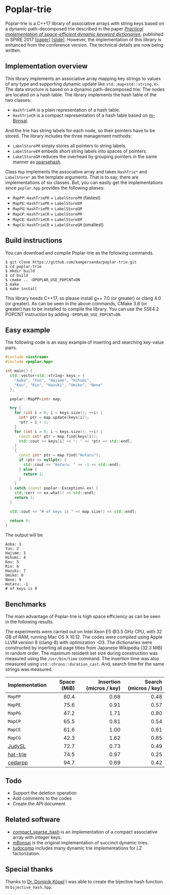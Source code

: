 # Poplar-trie

Poplar-trie is a C++17 library of associative arrays with string keys based on a dynamic path-decomposed trie described in the paper [*Practical implementation of space-efficient dynamic keyword dictionaries*](https://link.springer.com/chapter/10.1007%2F978-3-319-67428-5_19), published in SPIRE 2017 [[paper](https://sites.google.com/site/shnskknd/SPIRE2017.pdf)] [[slide](https://www.slideshare.net/ShunsukeKanda1/practical-implementation-of-spaceefficient-dynamic-keyword-dictionaries)].
However, the implementation of this library is enhanced from the conference version.
The technical details are now being written.

## Implementation overview

This library implements an associative array mapping key strings to values of any type and supporting dynamic update like `std::map<std::string,V>`.
The data structure is based on a dynamic path-decomposed trie.
The nodes are located on a hash table.
The library implements the hash table of the two classes:

- `HashTriePR` is a plain representation of a hash table.
- `HashTrieCR` is a compact representation of a hash table based on [m-Bonsai](https://arxiv.org/abs/1704.05682).

And the trie has string labels for each node, so their pointers have to be stored.
The library includes the three management methods:

- `LabelStorePM` simply stores all pointers to string labels.
- `LabelStoreEM` embeds short string labels into spaces of pointers.
- `LabelStoreGM` reduces the overhead by grouping pointers in the same manner as [sparsehash](https://github.com/sparsehash/sparsehash).

Class `Map` implements the associative array and takes `HashTrie*` and `LabelStore*` as the template arguments.
That is to say, there are implementations of six classes.
But, you can easily get the implementations since `poplar.hpp` provides the following aliases:

- `MapPP`: `HashTriePR` + `LabelStorePM` (fastest)
- `MapPE`: `HashTriePR` + `LabelStoreEM`
- `MapPG`: `HashTriePR` + `LabelStoreGM`
- `MapCP`: `HashTrieCR` + `LabelStorePM`
- `MapCE`: `HashTrieCR` + `LabelStoreEM`
- `MapCG`: `HashTrieCR` + `LabelStoreGM` (smallest)



## Build instructions

You can download and compile Poplar-trie as the following commands.

```
$ git clone https://github.com/kampersanda/poplar-trie.git
$ cd poplar-trie
$ mkdir build
$ cd build
$ cmake .. -DPOPLAR_USE_POPCNT=ON
$ make
$ make install
```

This library needs C++17, so please install g++ 7.0 (or greater) or clang 4.0 (or greater).
As can be seen in the above commands, CMake 3.8 (or greater) has to be installed to compile the library.
You can use the SSE4.2 POPCNT instruction by adding `-DPOPLAR_USE_POPCNT=ON`.

## Easy example

The following code is an easy example of inserting and searching key-value pairs.

```c++
#include <iostream>
#include <poplar.hpp>

int main() {
  std::vector<std::string> keys = {
    "Aoba", "Yun", "Hajime", "Hihumi",
    "Kou", "Rin", "Hazuki", "Umiko", "Nene"
  };

  poplar::MapPP<int> map;

  try {
    for (int i = 0; i < keys.size(); ++i) {
      int* ptr = map.update(keys[i]);
      *ptr = i + 1;
    }
    for (int i = 0; i < keys.size(); ++i) {
      const int* ptr = map.find(keys[i]);
      std::cout << keys[i] << ": " << *ptr << std::endl;
    }
    {
      const int* ptr = map.find("Hotaru");
      if (ptr == nullptr) {
        std::cout << "Hotaru: " << -1 << std::endl;
      } else {
        return 1;
      }
    }
  } catch (const poplar::Exception& ex) {
    std::cerr << ex.what() << std::endl;
    return 1;
  }

  std::cout << "# of keys is " << map.size() << std::endl;

  return 0;
}
```

The output will be

```
Aoba: 1
Yun: 2
Hajime: 3
Hihumi: 4
Kou: 5
Rin: 6
Hazuki: 7
Umiko: 8
Nene: 9
Hotaru: -1
# of keys is 9
```

## Benchmarks

The main advantage of Poplar-trie is high space efficiency as can be seen in the following results.

The experiments were carried out on Intel Xeon E5 @3.5 GHz CPU, with 32 GB of RAM, running Mac OS X 10.12.
The codes were compiled using Apple LLVM version 8 (clang-8) with optimization -O3.
The dictionaries were constructed by inserting all page titles from Japanese Wikipedia (32.3 MiB) in random order.
The maximum resident set size during construction was measured using the `/usr/bin/time` command.
The insertion time was also measured using `std::chrono::duration_cast`.
And, search time for the same strings was measured.

| Implementation | Space (MiB) | Insertion (micros / key) | Search (micros / key) |
|----------------|------------:|----------------------------:|-------------------------:|
| `MapPP` | 80.4 | 0.68 | 0.48 |
| `MapPE` | 75.6 | 0.91 | 0.57 |
| `MapPG` | 47.2 | 1.71 | 0.80 |
| `MapCP` | 65.5 | 0.81 | 0.54 |
| `MapCE` | 61.6 | 1.00 | 0.61 |
| `MapCG` | 42.3 | 1.62 | 0.85 |
| [JudySL](http://judy.sourceforge.net) | 72.7 | 0.73 | 0.49 |
| [hat-trie](https://github.com/dcjones/hat-trie) | 74.5 | 0.97 | 0.25 |
| [cedarpp](http://www.tkl.iis.u-tokyo.ac.jp/~ynaga/cedar/) | 94.7 | 0.69 | 0.42 |

## Todo

- Support the deletion operation
- Add comments to the codes
- Create the API document

## Related software

- [compact\_sparse\_hash](https://github.com/tudocomp/compact_sparse_hash) is an implementation of a compact associative array with integer keys.
- [mBonsai](https://github.com/Poyias/mBonsai) is the original implementation of succinct dynamic tries.
- [tudocomp](https://github.com/tudocomp/tudocomp) includes many dynamic trie implementations for LZ factorization.
 
## Special thanks

Thanks to [Dr. Dominik Köppl](https://github.com/koeppl) I was able to create the bijective hash function in `bijective_hash.hpp`.

